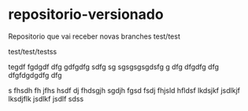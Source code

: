 # repositorio-versionado
 Repositorio que vai receber novas branches
test/test

test/test/testss

tegdf fgdgdf dfg gdfgdfg sdfg sg sgsgsgsgdsfg g dfg dfgdfg dfg dfgfdgdgdfg dfg

s fhsdh fh jfhs hsdf dj fhdsgjh sgdjh fgsd
fsdj fhjsld hfldsf lkdsjkf jsdlkjf lksdjflk jsdlkf jsdlf sdss